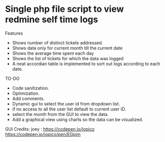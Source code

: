 # Single php file script to view redmine self time logs

Features

* Shows number of distinct tickets addressed.
* Shows data only for current month till the current date
* Shows the average time spent each day
* Shows the list of tickets for which the data was logged
* A neat accordian table is implemented to sort out logs according to each date. 

TO-DO

* Code sanitization.
* Optimization.
* Add comments.
* Dynamic gui to select the user id from dropdown list.
* if no access to all the user list default to current user ID.
* select the month from the GUI to view the data.
* Add a graphical view using charts so the data can be visualized.

GUI Credits:
joey : https://codepen.io/jopico
https://codepen.io/jopico/pen/EGpim
